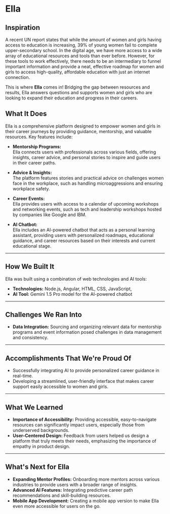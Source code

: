 # Ella

## Inspiration
A recent UN report states that while the amount of women and girls having access to education is increasing, 39% of young women fail to complete upper-secondary school. In the digital age, we have more access to a wide array of educational resources and tools than ever before. However, for these tools to work effectively, there needs to be an intermediary to funnel important information and provide a neat, effective roadmap for women and girls to access high-quality, affordable education with just an internet connection.

This is where **Ella** comes in! Bridging the gap between resources and results, Ella answers questions and supports women and girls who are looking to expand their education and progress in their careers.



## What It Does
Ella is a comprehensive platform designed to empower women and girls in their career journeys by providing guidance, mentorship, and valuable resources. Key features include:

- **Mentorship Programs:**  
  Ella connects users with professionals across various fields, offering insights, career advice, and personal stories to inspire and guide users in their career paths.

- **Advice & Insights:**  
  The platform features stories and practical advice on challenges women face in the workplace, such as handling microaggressions and ensuring workplace safety.

- **Career Events:**  
  Ella provides users with access to a calendar of upcoming workshops and networking events, such as tech and leadership workshops hosted by companies like Google and IBM.

- **AI Chatbot:**  
  Ella includes an AI-powered chatbot that acts as a personal learning assistant, providing users with personalized roadmaps, educational guidance, and career resources based on their interests and current educational stage.

---

## How We Built It
Ella was built using a combination of web technologies and AI tools:

- **Technologies:** Node.js, Angular, HTML, CSS, JavaScript,  
- **AI Tool:** Gemini 1.5 Pro model for the AI-powered chatbot

---

## Challenges We Ran Into
- **Data Integration:** Sourcing and organizing relevant data for mentorship programs and event information posed challenges in data management and consistency.

---

## Accomplishments That We're Proud Of
- Successfully integrating AI to provide personalized career guidance in real-time.
- Developing a streamlined, user-friendly interface that makes career support easily accessible to women and girls.

---

## What We Learned
- **Importance of Accessibility:** Providing accessible, easy-to-navigate resources can significantly impact users, especially those from underserved backgrounds.
- **User-Centered Design:** Feedback from users helped us design a platform that truly meets their needs, emphasizing the importance of empathy in product design.

---

## What's Next for Ella
- **Expanding Mentor Profiles:** Onboarding more mentors across various industries to provide users with a broader range of insights.
- **Advanced AI Features:** Integrating predictive career path recommendations and skill-building resources.
- **Mobile App Development:** Creating a mobile app version to make Ella even more accessible for users on the go.


